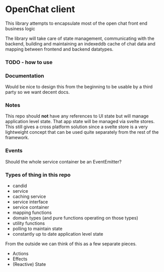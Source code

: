 # OpenChat client

This library attempts to encapsulate most of the open chat front end business logic

The library will take care of state management, communicating with the backend, building and maintaining an indexeddb cache
of chat data and mapping between frontend and backend datatypes.

### TODO - how to use

### Documentation

Would be nice to design this from the beginning to be usable by a third party so we want decent docs.

### Notes

This repo should **not** have any references to UI state but will manage application level state. That app state will be managed via svelte stores. This still gives a cross platform
solution since a svelte store is a very lightweight concept that can be used quite separately from the rest of the framework.

### Events

Should the whole service container be an EventEmitter?

### Types of thing in this repo

-   candid
-   service
-   caching service
-   service interface
-   service container
-   mapping functions
-   domain types (and pure functions operating on those types)
-   utility functions
-   polling to maintain state
-   constantly up to date application level state

From the outside we can think of this as a few separate pieces.

-   Actions
-   Effects
-   (Reactive) State
